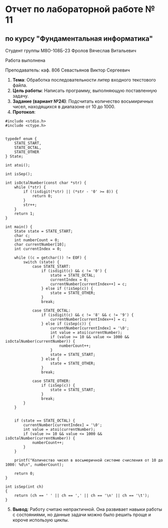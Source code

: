 # Отчет по лабораторной работе № 11
## по курсу "Фундаментальная информатика"

Студент группы М8О-108Б-23 Фролов Вячеслав Витальевич

Работа выполнена 

Преподаватель: каф. 806 Севастьянов Виктор Сергеевич

1. **Тема**: Обработка последовательности литер входного текстового файла.
2. **Цель работы**: Написать программу, выполняющую поставленную задачу.
3. **Задание (вариант №24)**: Подсчитать количество восьмиричных чисел, находящихся в диапазоне от 10 до 1000.
4. **Протокол**: 

```
#include <stdio.h>
#include <ctype.h>


typedef enum {
    STATE_START,
    STATE_OCTAL,
    STATE_OTHER
} State;

int atoi();

int isSep();

int isOctalNumber(const char *str) {
    while (*str) {
        if (!isdigit(*str) || (*str - '0' >= 8)) {
            return 0; 
        }
        str++;
    }
    return 1;  
}

int main() {
    State state = STATE_START;
    char c;
    int numberCount = 0;
    char currentNumber[10];  
    int currentIndex = 0;

    while ((c = getchar()) != EOF) {
        switch (state) {
            case STATE_START:
                if (isdigit(c) && c != '0') {
                    state = STATE_OCTAL;
                    currentIndex = 0;
                    currentNumber[currentIndex++] = c;
                } else if (!isSep(c)) {
                    state = STATE_OTHER;
                }
                break;

            case STATE_OCTAL:
                if (isdigit(c) && c != '8' && c != '9') {
                    currentNumber[currentIndex++] = c;
                } else if (isSep(c)) {
                    currentNumber[currentIndex] = '\0';
                    int value = atoi(currentNumber);
                    if (value >= 10 && value <= 1000 && isOctalNumber(currentNumber)) {
                        numberCount++;
                    }
                    state = STATE_START;
                } else {
                    state = STATE_OTHER;
                }
                break;

            case STATE_OTHER:
                if (isSep(c)) {
                    state = STATE_START;
                }
                break;
        }
    }


    if (state == STATE_OCTAL) {
        currentNumber[currentIndex] = '\0';
        int value = atoi(currentNumber);
        if (value >= 10 && value <= 1000 && isOctalNumber(currentNumber)) {
            numberCount++;
        }
    }

    printf("Количество чисел в восьмеричной системе счисления от 10 до 1000: %d\n", numberCount);

    return 0;
}

int isSep(int ch)
{
    return (ch == ' ' || ch == ',' || ch == '\n' || ch == '\t');
}
```

5. **Вывод**: Работу считаю непрактичной. Она развивает навыки работы с состояниями, но данные задачи можно было решить проще и короче использую циклы.
